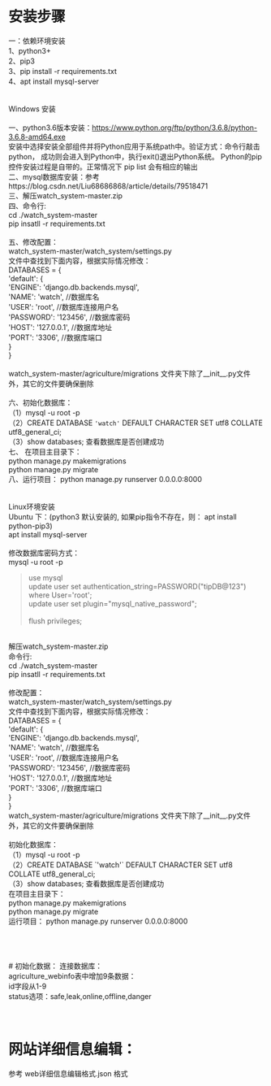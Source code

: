 # 安装步骤

一：依赖环境安装<br/>
  1、python3+ <br/>
  2、pip3 <br/>
  3、pip install -r requirements.txt <br/>
  4、apt install mysql-server <br/>
 <br/>
 <br/>
Windows 安装<br/>
<br/>
一、python3.6版本安装：https://www.python.org/ftp/python/3.6.8/python-3.6.8-amd64.exe<br/>
安装中选择安装全部组件并将Python应用于系统path中。验证方式：命令行敲击 	python， 成功则会进入到Python中，执行exit()退出Python系统。
Python的pip控件安装过程是自带的。正常情况下 pip list 会有相应的输出
<br/>
二、mysql数据库安装：参考https://blog.csdn.net/Liu68686868/article/details/79518471<br/>
三、解压watch_system-master.zip<br/>
四、命令行:  <br/>
	cd ./watch_system-master <br/>
	pip insatll -r requirements.txt<br/>
<br/>
五、修改配置：<br/>
	watch_system-master/watch_system/settings.py <br/>
文件中查找到下面内容，根据实际情况修改：<br/>
DATABASES = {<br/>
    'default': {<br/>
        'ENGINE': 'django.db.backends.mysql',<br/>
        'NAME': 'watch',	//数据库名<br/>
        'USER': 'root',		//数据库连接用户名<br/>
        'PASSWORD': '123456',	//数据库密码<br/>
        'HOST': '127.0.0.1',	//数据库地址<br/>
        'PORT': '3306',		//数据库端口<br/>
    }<br/>
}<br/>
<br/>
watch_system-master/agriculture/migrations 文件夹下除了__init__.py文件外，其它的文件要确保删除<br/>
<br/>
六、初始化数据库：<br/>
（1）mysql -u root -p <br/>
（2）CREATE DATABASE `'watch'` DEFAULT CHARACTER SET utf8 COLLATE utf8_general_ci;<br/>
（3）show databases; 查看数据库是否创建成功<br/>
七、 在项目主目录下：<br/>
		python manage.py makemigrations<br/>
		python manage.py migrate<br/>
八、运行项目： python manage.py runserver 0.0.0.0:8000 <br/>
<br/>
<br/>
Linux环境安装<br/>
Ubuntu 下：(python3 默认安装的, 如果pip指令不存在，则： apt install python-pip3)<br/>
apt install mysql-server <br/>
<br/>
修改数据库密码方式：<br/>
mysql -u root -p<br/>
> use mysql <br/>
> update user set authentication_string=PASSWORD("tipDB@123") where User='root';<br/>
> update user set plugin="mysql_native_password";<br/><br/>
> flush privileges;<br/>
<br/>
解压watch_system-master.zip<br/>
命令行:  <br/>
cd ./watch_system-master <br/>
pip insatll -r requirements.txt<br/>
<br/>
修改配置：<br/>
watch_system-master/watch_system/settings.py <br/>
文件中查找到下面内容，根据实际情况修改：<br/>
DATABASES = {<br/>
    'default': {<br/>
        'ENGINE': 'django.db.backends.mysql',<br/>
        'NAME': 'watch',	//数据库名<br/>
        'USER': 'root',		//数据库连接用户名<br/>
        'PASSWORD': '123456',	//数据库密码<br/>
        'HOST': '127.0.0.1',	//数据库地址<br/>
        'PORT': '3306',		//数据库端口<br/>
    }<br/>
}<br/>
watch_system-master/agriculture/migrations 文件夹下除了__init__.py文件外，其它的文件要确保删除<br/>
<br/>
初始化数据库：<br/>
（1）mysql -u root -p <br/>
（2）CREATE DATABASE `'watch'` DEFAULT CHARACTER SET utf8 COLLATE utf8_general_ci;<br/>
（3）show databases; 查看数据库是否创建成功<br/>
 在项目主目录下：<br/>
		python manage.py makemigrations<br/>
		python manage.py migrate<br/>
运行项目： python manage.py runserver 0.0.0.0:8000 <br/>
<br/>
<br/>
<br/>
<br/>
# 初始化数据：
连接数据库：<br/>
agriculture_webinfo表中增加9条数据：<br/>
	id字段从1-9<br/>
	status选项：safe,leak,online,offline,danger<br/>
<br/>
<br/>

# 网站详细信息编辑：
参考 web详细信息编辑格式.json 格式



